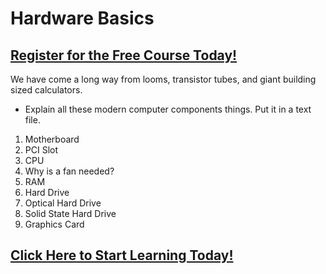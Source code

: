 # Hardware Basics
##  [Register for the Free Course Today!](https://roppers.thinkific.com/courses/computing-fundamentals)
We have come a long way from looms, transistor tubes, and giant building sized calculators. 


* Explain all these modern computer components things. Put it in a text file.

1. Motherboard
2. PCI Slot
3. CPU 
4. Why is a fan needed?
5. RAM
6. Hard Drive
7. Optical Hard Drive
8. Solid State Hard Drive     
9. Graphics Card
##  [Click Here to Start Learning Today!](https://roppers.thinkific.com/courses/computing-fundamentals)
